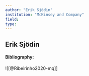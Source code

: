 ```yaml
---
author: "Erik Sjödin"
institution: "McKinsey and Company"
field:
type:
---
```


## Erik Sjödin
#### Bibliography:

![[@Ribeirinho2020-mq]]